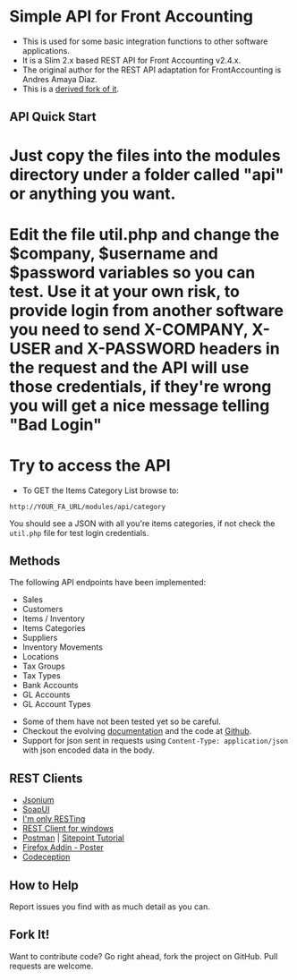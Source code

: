 # Simple API for Front Accounting

* This is used for some basic integration functions to other software applications.
* It is a Slim 2.x based REST API for Front Accounting v2.4.x.
* The original author for the REST API adaptation for FrontAccounting is Andres Amaya Diaz.
* This is a [derived fork of it](https://github.com/andresamayadiaz/FrontAccountingSimpleAPI).

## API Quick Start

# Just copy the files into the modules directory under a folder called "api" or anything you want.
# Edit the file util.php and change the $company, $username and $password variables so you can test. Use it at your own risk, to provide login from another software you need to send X-COMPANY, X-USER and X-PASSWORD headers in the request and the API will use those credentials, if they're wrong you will get a nice message telling "Bad Login"
# Try to access the API

* To GET the Items Category List browse to:
````
http://YOUR_FA_URL/modules/api/category
````
You should see a JSON with all you're items categories, if not check the `util.php` file for test login credentials.

## Methods

The following API endpoints have been implemented:

- Sales
- Customers
- Items / Inventory
- Items Categories
- Suppliers
- Inventory Movements
- Locations
- Tax Groups
- Tax Types
- Bank Accounts
- GL Accounts
- GL Account Types

* Some of them have not been tested yet so be careful.
* Checkout the evolving [documentation](http://cambell-prince.github.io/FrontAccountingSimpleAPI/) and the code at [Github](https://github.com/cambell-prince/FrontAccountingSimpleAPI).
* Support for json sent in requests using `Content-Type: application/json` with json encoded data in the body.

## REST Clients
* [Jsonium](http://jsonium.org)
* [SoapUI](https://www.soapui.org)
* [I'm only RESTing](http://downloads.swensensoftware.com/im-only-resting/im-only-resting-1.4.0.zip)
* [REST Client for windows](https://storage.googleapis.com/google-code-archive-downloads/v2/code.google.com/rest-client/restclient-ui-3.2.2-jar-with-dependencies.jar)
* [Postman](https://www.getpostman.com/) | [Sitepoint Tutorial](https://www.sitepoint.com/api-building-and-testing-made-easier-with-postman/)
* [Firefox Addin - Poster](https://addons.mozilla.org/en-US/firefox/addon/poster/)
* [Codeception](http://codeception.com/builds)

## How to Help

Report issues you find with as much detail as you can.

## Fork It!
Want to contribute code? Go right ahead, fork the project on GitHub. Pull requests are welcome.
